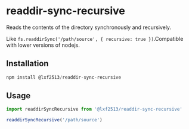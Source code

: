 # readdir-sync-recursive
Reads the contents of the directory synchronously and recursively.

Like `fs.readdirSync('/path/source', { recursive: true })`.Compatible with lower versions of nodejs.

## Installation

```js
npm install @lxf2513/readdir-sync-recursive
```

## Usage

```js
import readdirSyncRecursive from '@lxf2513/readdir-sync-recursive'

readdirSyncRecursive('/path/source')
```
